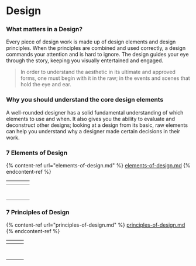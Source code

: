 # Design

### Wh**at matters in a Design?**

Every piece of design work is made up of design elements and design principles. When the principles are combined and used correctly, a design commands your attention and is hard to ignore. The design guides your eye through the story, keeping you visually entertained and engaged.

> In order to understand the aesthetic in its ultimate and approved forms, one must begin with it in the raw; in the events and scenes that hold the eye and ear.

### Why you should understand the core design elements

A well-rounded designer has a solid fundamental understanding of which elements to use and when. It also gives you the ability to evaluate and deconstruct other designs; looking at a design from its basic, raw elements can help you understand why a designer made certain decisions in their work.

### 7 Elements of Design

{% content-ref url="elements-of-design.md" %}
[elements-of-design.md](elements-of-design.md)
{% endcontent-ref %}

<table data-view="cards" data-full-width="false"><thead><tr><th></th><th></th><th></th><th data-hidden data-card-target data-type="content-ref"></th></tr></thead><tbody><tr><td></td><td><img src="../../.gitbook/assets/84aea88b00da4dc8bcbd2784fb4613aea82fe146-1439x600.jpg" alt=""></td><td></td><td></td></tr><tr><td></td><td><img src="../../.gitbook/assets/4db3825d806e9f7d719ebf8604d97865c8520b54-1439x600.jpg" alt=""></td><td></td><td></td></tr><tr><td></td><td><img src="../../.gitbook/assets/b39a02db171cc6e204aa1f7836bae47c2303f713-1439x600.jpg" alt=""></td><td></td><td></td></tr><tr><td></td><td><img src="../../.gitbook/assets/7cef2af8e0db974b07c4d93393dd759a8a4a14f3-1439x600.jpg" alt=""></td><td></td><td></td></tr><tr><td></td><td><img src="../../.gitbook/assets/9d1e9ec72094adcd3a5c23e3a851407d3717d2aa-1439x600.jpg" alt=""></td><td></td><td></td></tr><tr><td></td><td><img src="../../.gitbook/assets/90c94dc45f0a5015a9def3e7836210d1be2a0f86-1439x600.jpg" alt=""></td><td></td><td></td></tr><tr><td></td><td><img src="../../.gitbook/assets/3106c424a3ac71b294904c3ab6e90039eaf87896-1440x600.gif" alt=""></td><td></td><td></td></tr></tbody></table>

### 7 Principles of Design

{% content-ref url="principles-of-design.md" %}
[principles-of-design.md](principles-of-design.md)
{% endcontent-ref %}

<table data-view="cards" data-full-width="false"><thead><tr><th></th><th></th><th></th></tr></thead><tbody><tr><td><img src="../../.gitbook/assets/19df5a16708ce558f463b6144c5cee396ff6ec9f-2881x2161.jpg" alt=""></td><td></td><td></td></tr><tr><td><img src="../../.gitbook/assets/cf70b49ddf845f664f73a47c1c0c65f38bfcc82f-2881x2161.jpg" alt=""></td><td></td><td></td></tr><tr><td><img src="../../.gitbook/assets/9545de78a78ae7260fbc588d7bd0511b645a8b46-2881x2161.jpg" alt=""></td><td></td><td></td></tr><tr><td><img src="../../.gitbook/assets/04fc4dd78e4fb7c530bc8e77192527aaa80a4d1c-2881x2161.jpg" alt=""></td><td></td><td></td></tr><tr><td><img src="../../.gitbook/assets/c6692f89a41092bf2003670e7f27744080e389ef-2881x2161.jpg" alt=""></td><td></td><td></td></tr><tr><td><img src="../../.gitbook/assets/3f07314a30ba88a5a1267bbf9907157fc752116d-2881x2161.jpg" alt=""></td><td></td><td></td></tr><tr><td><img src="../../.gitbook/assets/6e04e7cbcf82a89dd1e3e090c17eebc99de18fba-2881x2161.jpg" alt=""></td><td></td><td></td></tr></tbody></table>
